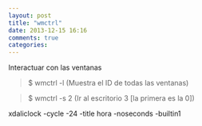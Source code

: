 ```yaml
---
layout: post
title: "wmctrl"
date: 2013-12-15 16:16
comments: true
categories: 
---
```

Interactuar con las ventanas

>$ wmctrl -l (Muestra el ID de todas las ventanas) 

>$ wmctrl -s 2  (Ir al escritorio 3 [la primera es la 0])

xdaliclock -cycle -24 -title hora -noseconds -builtin1

